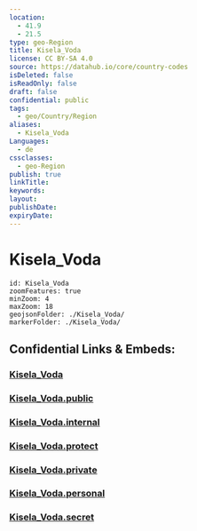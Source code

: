 ```yaml
---
location:
  - 41.9
  - 21.5
type: geo-Region
title: Kisela_Voda
license: CC BY-SA 4.0
source: https://datahub.io/core/country-codes
isDeleted: false
isReadOnly: false
draft: false
confidential: public
tags:
  - geo/Country/Region
aliases:
  - Kisela_Voda
Languages:
  - de
cssclasses:
  - geo-Region
publish: true
linkTitle:
keywords:
layout:
publishDate:
expiryDate:
---
```


# Kisela_Voda

```leaflet
id: Kisela_Voda
zoomFeatures: true 
minZoom: 4 
maxZoom: 18
geojsonFolder: ./Kisela_Voda/
markerFolder: ./Kisela_Voda/
```


## Confidential Links & Embeds: 

### [Kisela_Voda](/_Standards/Earth/Continent/Europe/Europe~South/Macedonia~North/Municipalities~Macedonia/Kisela_Voda.md) 

### [Kisela_Voda.public](/_public/Earth/Continent/Europe/Europe~South/Macedonia~North/Municipalities~Macedonia/Kisela_Voda.public.md) 

### [Kisela_Voda.internal](/_internal/Earth/Continent/Europe/Europe~South/Macedonia~North/Municipalities~Macedonia/Kisela_Voda.internal.md) 

### [Kisela_Voda.protect](/_protect/Earth/Continent/Europe/Europe~South/Macedonia~North/Municipalities~Macedonia/Kisela_Voda.protect.md) 

### [Kisela_Voda.private](/_private/Earth/Continent/Europe/Europe~South/Macedonia~North/Municipalities~Macedonia/Kisela_Voda.private.md) 

### [Kisela_Voda.personal](/_personal/Earth/Continent/Europe/Europe~South/Macedonia~North/Municipalities~Macedonia/Kisela_Voda.personal.md) 

### [Kisela_Voda.secret](/_secret/Earth/Continent/Europe/Europe~South/Macedonia~North/Municipalities~Macedonia/Kisela_Voda.secret.md)

